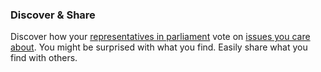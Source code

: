### Discover & Share

Discover how your [representatives in parliament](<%= members_path %>) vote on [issues you care
about](<%= policies_path %>). You might be surprised with what you find. Easily share what you find with others.
